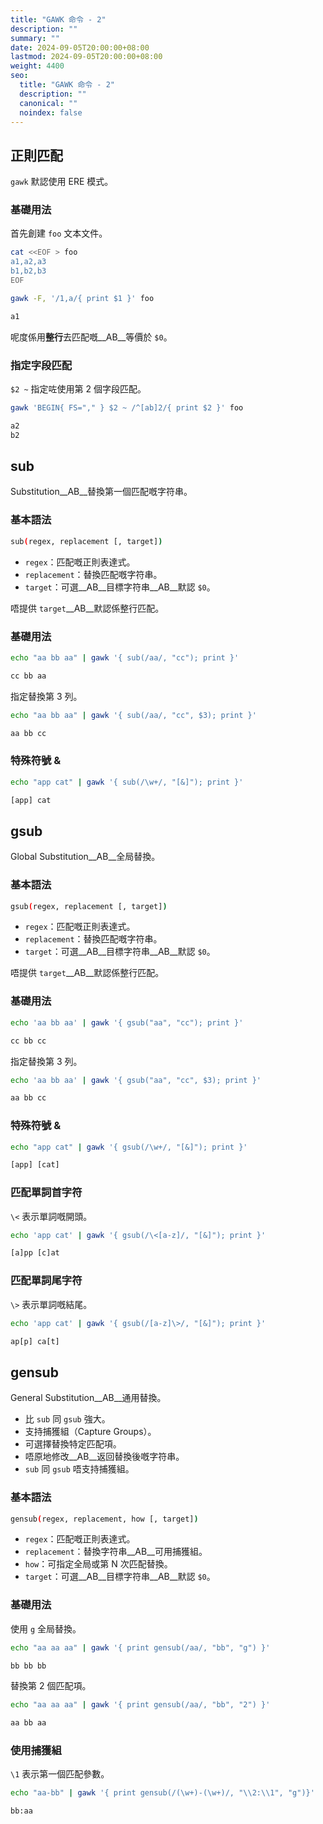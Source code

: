 ```yaml
---
title: "GAWK 命令 - 2"
description: ""
summary: ""
date: 2024-09-05T20:00:00+08:00
lastmod: 2024-09-05T20:00:00+08:00
weight: 4400
seo:
  title: "GAWK 命令 - 2"
  description: ""
  canonical: ""
  noindex: false
---
```


## 正則匹配

`gawk` 默認使用 ERE 模式。

### 基礎用法

首先創建 `foo` 文本文件。

```bash {frame="none"}
cat <<EOF > foo
a1,a2,a3
b1,b2,b3
EOF
```

```bash {frame="none"}
gawk -F, '/1,a/{ print $1 }' foo
```

```txt {frame="none"}
a1
```

呢度係用**整行**去匹配嘅__AB__等價於 `$0`。

### 指定字段匹配

`$2 ~` 指定咗使用第 2 個字段匹配。

```bash {frame="none"}
gawk 'BEGIN{ FS="," } $2 ~ /^[ab]2/{ print $2 }' foo
```

```txt {frame="none"}
a2
b2
```

## sub

Substitution__AB__替換第一個匹配嘅字符串。

### 基本語法

```bash {frame="none"}
sub(regex, replacement [, target])
```

* `regex`：匹配嘅正則表達式。
* `replacement`：替換匹配嘅字符串。
* `target`：可選__AB__目標字符串__AB__默認 `$0`。

唔提供 `target`__AB__默認係整行匹配。

### 基礎用法

```bash {frame="none"}
echo "aa bb aa" | gawk '{ sub(/aa/, "cc"); print }'
```

```txt {frame="none"}
cc bb aa
```

指定替換第 3 列。

```bash {frame="none"}
echo "aa bb aa" | gawk '{ sub(/aa/, "cc", $3); print }'
```

```txt {frame="none"}
aa bb cc
```

### 特殊符號 &

```bash {frame="none"}
echo "app cat" | gawk '{ sub(/\w+/, "[&]"); print }'
```

```txt {frame="none"}
[app] cat
```

## gsub

Global Substitution__AB__全局替換。

### 基本語法

```bash {frame="none"}
gsub(regex, replacement [, target])
```

* `regex`：匹配嘅正則表達式。
* `replacement`：替換匹配嘅字符串。
* `target`：可選__AB__目標字符串__AB__默認 `$0`。

唔提供 `target`__AB__默認係整行匹配。

### 基礎用法

```bash {frame="none"}
echo 'aa bb aa' | gawk '{ gsub("aa", "cc"); print }'
```

```txt {frame="none"}
cc bb cc
```

指定替換第 3 列。

```bash {frame="none"}
echo 'aa bb aa' | gawk '{ gsub("aa", "cc", $3); print }'
```

```txt {frame="none"}
aa bb cc
```

### 特殊符號 &

```bash {frame="none"}
echo "app cat" | gawk '{ gsub(/\w+/, "[&]"); print }'
```

```txt {frame="none"}
[app] [cat]
```

### 匹配單詞首字符

`\<` 表示單詞嘅開頭。

```bash {frame="none"}
echo 'app cat' | gawk '{ gsub(/\<[a-z]/, "[&]"); print }'
```

```txt {frame="none"}
[a]pp [c]at
```

### 匹配單詞尾字符

`\>` 表示單詞嘅結尾。

```bash {frame="none"}
echo 'app cat' | gawk '{ gsub(/[a-z]\>/, "[&]"); print }'
```

```txt {frame="none"}
ap[p] ca[t]
```

## gensub

General Substitution__AB__通用替換。

* 比 `sub` 同 `gsub` 強大。
* 支持捕獲組（Capture Groups）。
* 可選擇替換特定匹配項。
* 唔原地修改__AB__返回替換後嘅字符串。
* `sub` 同 `gsub` 唔支持捕獲組。

### 基本語法

```bash {frame="none"}
gensub(regex, replacement, how [, target])
```

* `regex`：匹配嘅正則表達式。
* `replacement`：替換字符串__AB__可用捕獲組。
* `how`：可指定全局或第 N 次匹配替換。
* `target`：可選__AB__目標字符串__AB__默認 `$0`。

### 基礎用法

使用 `g` 全局替換。

```bash {frame="none"}
echo "aa aa aa" | gawk '{ print gensub(/aa/, "bb", "g") }'
```

```txt {frame="none"}
bb bb bb
```

替換第 2 個匹配項。

```bash {frame="none"}
echo "aa aa aa" | gawk '{ print gensub(/aa/, "bb", "2") }'
```

```txt {frame="none"}
aa bb aa
```

### 使用捕獲組

`\1` 表示第一個匹配參數。

```bash {frame="none"}
echo "aa-bb" | gawk '{ print gensub(/(\w+)-(\w+)/, "\\2:\\1", "g")}'
```

```txt {frame="none"}
bb:aa
```
